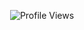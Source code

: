 
<p align="center">
  <img src="https://komarev.com/ghpvc/?username=choir94&color=brightgreen" alt="Profile Views">
</p>

